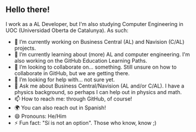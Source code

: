 ## Hello there!

I work as a AL Developer, but I'm also studying Computer Engineering in UOC (Universidad Oberta de Catalunya). As such:

- 🔭 I’m currently working on Business Central (AL) and Navision (C/AL) projects.
- 🌱 I’m currently learning about (more) AL and computer engineering. I'm also working on the GitHub Education Learning Paths.
- 👯 I’m looking to collaborate on... something. Still unsure on how to collaborate in GitHub, but we are getting there.
- 🤔 I’m looking for help with... not sure yet.
- 💬 Ask me about Business Central/Navision (AL and/or C/AL). I have a physics background, so perhaps I can help out in physics and math.
- 📫 How to reach me: through GitHub, of course!
- 🌍 You can also reach out in Spanish!
- 😄 Pronouns: He/Him
- ⚡ Fun fact: "Sí is not an option". Those who know, know ;)
